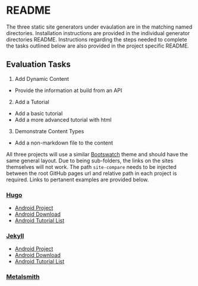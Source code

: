 # README

The three static site generators under evaulation are in the matching named directories. Installation instructions are provided in the individual generator directories README. Instructions regarding the steps needed to complete the tasks outlined below are also provided in the project specific README.

## Evaluation Tasks
1. Add Dynamic Content
  - Provide the information at build from an API
2. Add a Tutorial
  - Add a basic tutorial
  - Add a more advanced tutorial with html
3. Demonstrate Content Types
  - Add a non-markdown file to the content

All three projects will use a similar [Bootswatch](https://bootswatch.com/) theme and should have the same general layout. Due to being sub-folders, the links on the sites themselves will not work. The path ```site-compare``` needs to be injected between the root GitHub pages url and relative path in each project is required. Links to pertanent examples are provided below.

### [Hugo](site-compare/hugo)
- [Android Project](site-compare/hugo/android)
- [Android Download](site-compare/hugo/android/download)
- [Android Tutorial List](site-compare/android-tutorials)

### [Jekyll](site-compare/jekyll)
- [Android Project](site-compare/jekyll/android)
- [Android Download](site-compare/jekyll/android/download)
- [Android Tutorial List](site-compare/jekyll/android/tutorials)

### [Metalsmith](site-compare/metalsmith)